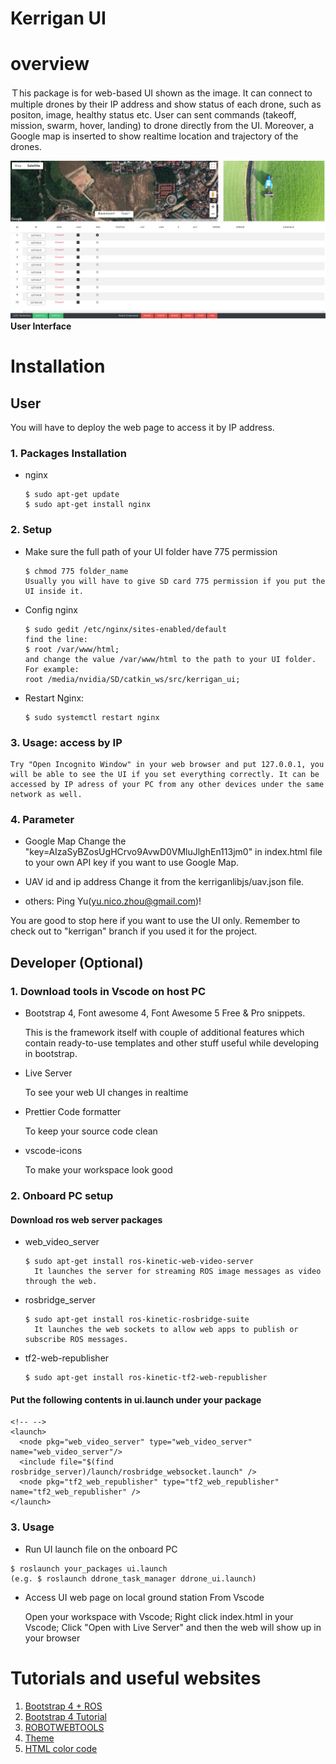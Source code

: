 # Kerrigan UI 
# overview
Ｔhis package is for web-based UI shown as the image. It can connect to multiple drones by their IP address and show status of each drone, such as positon, image, healthy status etc. User can sent commands (takeoff, mission, swarm, hover, landing) to drone directly from the UI. Moreover, a Google map is inserted to show realtime location and trajectory of the drones. 

![UI](kerriganlibjs/kerrigan_ui.png)
**User Interface**

# Installation

## User 
  You will have to deploy the web page to access it by IP address.
### 1. Packages Installation

  - nginx
    ```
    $ sudo apt-get update
    $ sudo apt-get install nginx
    ```
### 2. Setup

  - Make sure the full path of your UI folder have 775 permission
    ```
    $ chmod 775 folder_name 
    Usually you will have to give SD card 775 permission if you put the UI inside it.
    ```
  - Config nginx
    ```
    $ sudo gedit /etc/nginx/sites-enabled/default
    find the line:
    $ root /var/www/html;
    and change the value /var/www/html to the path to your UI folder. For example:
    root /media/nvidia/SD/catkin_ws/src/kerrigan_ui;
    ```
  - Restart Nginx:
    ```
    $ sudo systemctl restart nginx
    ```
### 3. Usage: access by IP
  
    Try "Open Incognito Window" in your web browser and put 127.0.0.1, you will be able to see the UI if you set everything correctly. It can be accessed by IP adress of your PC from any other devices under the same network as well.

### 4. Parameter

  - Google Map
    Change the "key=AIzaSyBZosUgHCrvo9AvwD0VMluJlghEn113jm0" in index.html file to your own API key if you want to use Google Map.

  - UAV id and ip address
    Change it from the kerriganlibjs/uav.json file.

  - others: Ping Yu(yu.nico.zhou@gmail.com)!
  
You are good to stop here if you want to use the UI only. Remember to check out to "kerrigan" branch if you used it for the project.

## Developer (Optional)
### 1. Download tools in Vscode on host PC 
- Bootstrap 4, Font awesome 4, Font Awesome 5 Free & Pro snippets.

    This is the framework itself with couple of additional features which contain ready-to-use templates and other stuff useful while developing in bootstrap.

- Live Server 

    To see your web UI changes in realtime

- Prettier Code formatter 

    To keep your source code clean

- vscode-icons 

    To make your workspace look good

### 2. Onboard PC setup 
####  Download ros web server packages
- web_video_server
    ```
    $ sudo apt-get install ros-kinetic-web-video-server
      It launches the server for streaming ROS image messages as video through the web.
    ```
-  rosbridge_server
    ```
    $ sudo apt-get install ros-kinetic-rosbridge-suite
      It launches the web sockets to allow web apps to publish or subscribe ROS messages.
    ``` 
- tf2-web-republisher
   ```
   $ sudo apt-get install ros-kinetic-tf2-web-republisher
   ```
#### Put the following contents in ui.launch under your package
```
<!-- -->
<launch>
  <node pkg="web_video_server" type="web_video_server" name="web_video_server"/>
  <include file="$(find rosbridge_server)/launch/rosbridge_websocket.launch" />
  <node pkg="tf2_web_republisher" type="tf2_web_republisher" name="tf2_web_republisher" />
</launch>
```


### 3. Usage

- Run UI launch file on the onboard PC
```
$ roslaunch your_packages ui.launch
(e.g. $ roslaunch ddrone_task_manager ddrone_ui.launch)

```

- Access UI web page on local ground station From Vscode

  Open your workspace with Vscode; Right click index.html in your Vscode; Click "Open with Live Server" and then the web will show up in your browser
  

# Tutorials and useful websites
1. [Bootstrap 4 + ROS](https://medium.com/husarion-blog/bootstrap-4-ros-creating-a-web-ui-for-your-robot-9a77a8e373f9)
2. [Bootstrap 4 Tutorial](https://www.w3schools.com/bootstrap4/default.asp)
3. [ROBOTWEBTOOLS](http://robotwebtools.org/tools.html)
4. [Theme](https://bootswatch.com/)
5. [HTML color code](https://www.rapidtables.com/web/color/html-color-codes.htmls)
 


